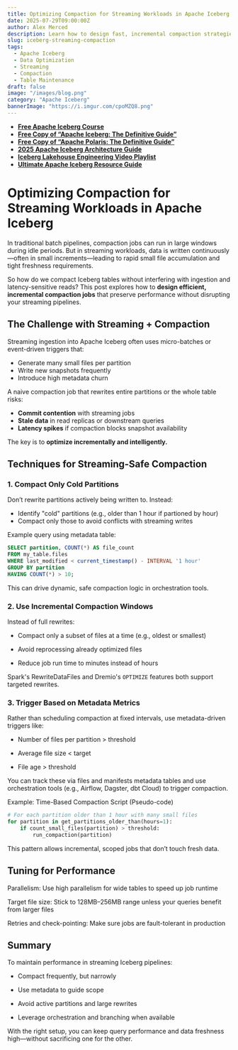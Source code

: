 ```yaml
---
title: Optimizing Compaction for Streaming Workloads in Apache Iceberg
date: 2025-07-29T09:00:00Z
author: Alex Merced
description: Learn how to design fast, incremental compaction strategies in Apache Iceberg to support high-throughput streaming pipelines without disrupting freshness or performance.
slug: iceberg-streaming-compaction
tags:
  - Apache Iceberg
  - Data Optimization
  - Streaming
  - Compaction
  - Table Maintenance
draft: false
image: "/images/blog.png"
category: "Apache Iceberg"
bannerImage: "https://i.imgur.com/cpoMZQ8.png"
---
```


- **[Free Apache Iceberg Course](https://hello.dremio.com/webcast-an-apache-iceberg-lakehouse-crash-course-reg.html?utm_source=ev_external_blog&utm_medium=influencer&utm_campaign=optimization_blogs&utm_content=alexmerced&utm_term=external_blog)**  
- **[Free Copy of “Apache Iceberg: The Definitive Guide”](https://hello.dremio.com/wp-apache-iceberg-the-definitive-guide-reg.html?utm_source=ev_external_blog&utm_medium=influencer&utm_campaign=optimization_blogs&utm_content=alexmerced&utm_term=external_blog)**  
- **[Free Copy of “Apache Polaris: The Definitive Guide”](https://hello.dremio.com/wp-apache-polaris-guide-reg.html?utm_source=ev_external_blog&utm_medium=influencer&utm_campaign=optimization_blogs&utm_content=alexmerced&utm_term=external_blog)**  
- **[2025 Apache Iceberg Architecture Guide](https://medium.com/data-engineering-with-dremio/2025-guide-to-architecting-an-iceberg-lakehouse-9b19ed42c9de)**  
- **[Iceberg Lakehouse Engineering Video Playlist](https://youtube.com/playlist?list=PLsLAVBjQJO0p0Yq1fLkoHvt2lEJj5pcYe&si=WTSnqjXZv6Glkc3y)**  
- **[Ultimate Apache Iceberg Resource Guide](https://medium.com/data-engineering-with-dremio/ultimate-directory-of-apache-iceberg-resources-e3e02efac62e)** 

# Optimizing Compaction for Streaming Workloads in Apache Iceberg

In traditional batch pipelines, compaction jobs can run in large windows during idle periods. But in streaming workloads, data is written continuously—often in small increments—leading to rapid small file accumulation and tight freshness requirements.

So how do we compact Iceberg tables without interfering with ingestion and latency-sensitive reads? This post explores how to **design efficient, incremental compaction jobs** that preserve performance without disrupting your streaming pipelines.

## The Challenge with Streaming + Compaction

Streaming ingestion into Apache Iceberg often uses micro-batches or event-driven triggers that:
- Generate many small files per partition
- Write new snapshots frequently
- Introduce high metadata churn

A naive compaction job that rewrites entire partitions or the whole table risks:
- **Commit contention** with streaming jobs
- **Stale data** in read replicas or downstream queries
- **Latency spikes** if compaction blocks snapshot availability

The key is to **optimize incrementally and intelligently.**

## Techniques for Streaming-Safe Compaction

### 1. **Compact Only Cold Partitions**

Don’t rewrite partitions actively being written to. Instead:
- Identify "cold" partitions (e.g., older than 1 hour if partioned by hour)
- Compact only those to avoid conflicts with streaming writes

Example query using metadata table:

```sql
SELECT partition, COUNT(*) AS file_count
FROM my_table.files
WHERE last_modified < current_timestamp() - INTERVAL '1 hour'
GROUP BY partition
HAVING COUNT(*) > 10;
```

This can drive dynamic, safe compaction logic in orchestration tools.

### 2. Use Incremental Compaction Windows
Instead of full rewrites:

- Compact only a subset of files at a time (e.g., oldest or smallest)

- Avoid reprocessing already optimized files

- Reduce job run time to minutes instead of hours

Spark's RewriteDataFiles and Dremio's `OPTIMIZE` features both support targeted rewrites.

### 3. Trigger Based on Metadata Metrics
Rather than scheduling compaction at fixed intervals, use metadata-driven triggers like:

- Number of files per partition > threshold

- Average file size < target

- File age > threshold

You can track these via files and manifests metadata tables and use orchestration tools (e.g., Airflow, Dagster, dbt Cloud) to trigger compaction.

Example: Time-Based Compaction Script (Pseudo-code)
```python
# For each partition older than 1 hour with many small files
for partition in get_partitions_older_than(hours=1):
    if count_small_files(partition) > threshold:
        run_compaction(partition)
```

This pattern allows incremental, scoped jobs that don’t touch fresh data.

## Tuning for Performance
Parallelism: Use high parallelism for wide tables to speed up job runtime

Target file size: Stick to 128MB–256MB range unless your queries benefit from larger files

Retries and check-pointing: Make sure jobs are fault-tolerant in production

## Summary
To maintain performance in streaming Iceberg pipelines:

- Compact frequently, but narrowly

- Use metadata to guide scope

- Avoid active partitions and large rewrites

- Leverage orchestration and branching when available

With the right setup, you can keep query performance and data freshness high—without sacrificing one for the other.